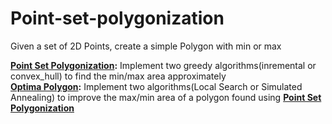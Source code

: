 # Point-set-polygonization
Given a set of 2D Points, create a simple Polygon with min or max


 **[Point Set Polygonization](./Point-set-polygonization):** Implement two greedy algorithms(inremental or convex_hull) to find the min/max area approximately\
 **[Optima Polygon](./Optimal-Polygon):** Implement two algorithms(Local Search or Simulated Annealing) to improve the max/min area of a polygon found using 
  **[Point Set Polygonization](./Point-set-polygonization)**
